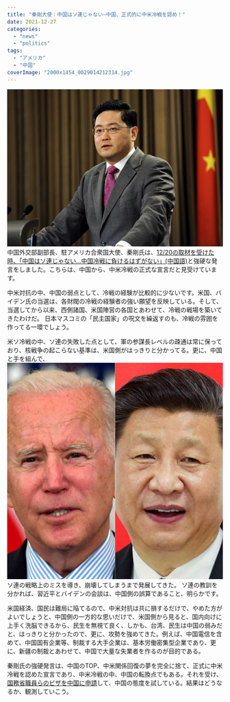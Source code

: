 ```yaml
---
title: "秦剛大使：中国はソ連じゃない―中国、正式的に中米冷戦を認め！"
date: 2021-12-27
categories: 
  - "news"
  - "politics"
tags: 
  - "アメリカ"
  - "中国"
coverImage: "2000x1454_0029014212314.jpg"
---
```


![](images/2000x1454_0029014212314.jpg)中国外交部副部長、駐アメリカ合衆国大使、秦剛氏は、[12/20の取材を受けた時、「中国はソ連じゃない…中国冷戦に負けるはずがない」(中国語)](https://www.zaobao.com.sg/realtime/china/story20211226-1226684)と強硬な発言をしました。こちらは、中国から、中米冷戦の正式な宣言だと見受けています。

中米対抗の中、中国の弱点として、冷戦の経験が比較的に少ないです。米国、バイデン氏の当選は、各財閥の冷戦の経験者の強い願望を反映している。そして、当選してから以来、西側諸国、米国陣営の各国とあわせて、冷戦の戦場を築いてきたわけだ。 日本マスコミの「民主国家」の呪文を繰返すのも、冷戦の雰囲を作ってる一環でしょう。

米ソ冷戦の中、ソ連の失敗した点として、軍の参謀長レベルの疎通は常に保っており、核戦争の起こらない基準は、米国側がはっきりと分かってる。更に、中国と手を組んで、![](images/20211113ds38_o.jpg)ソ連の戦略上のミスを導き、崩壊してしまうまで発展してきた。 ソ連の教訓を分かれば、習近平とバイデンの会談は、中国側の誤算であること、明らかです。

米国経済、国民は難局に陥てるので、中米対抗は共に損するだけで、やめた方がよいでしょうと、中国側の一方的な思いだけで、米国側から見ると、国内向けに上手く洗脳できるから、民生を無視て良く、しかも、台湾、民生は中国の弱みだと、はっきりと分かったので、更に、攻勢を強めてきた。例えば、中国電信を含めて、中国国有企業等、制裁する大手企業は、基本労働密集型企業であり、更に、新疆の制裁とあわせて、中国で大量な失業者を作るのが目的である。

秦剛氏の強硬発言は、中国のTOP、中米関係回復の夢を完全に捨て、正式に中米冷戦を認めた宣言であり、中米冷戦の中、中国の転換点でもある。それを受け、[国務省職員らのビザを中国に申請](https://www.excite.co.jp/news/article/Recordchina_887139/)して、中国の態度を試している。結果はどうなるか、観測していこう。
